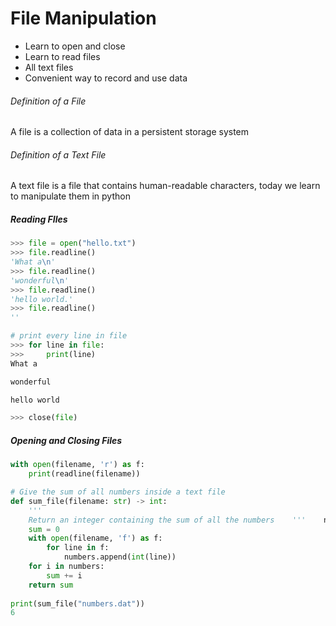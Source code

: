 # File Manipulation
- Learn to open and close
- Learn to read files
- All text files
- Convenient way to record and use data
###### Definition of a File
A file is a collection of data in a persistent storage system
###### Definition of a Text File
A text file is a file that contains human-readable characters, today we learn to manipulate them in python

##### Reading FIles
```python
>>> file = open("hello.txt")
>>> file.readline()
'What a\n'
>>> file.readline()
'wonderful\n'
>>> file.readline()
'hello world.'
>>> file.readline()
''

# print every line in file
>>> for line in file:
>>> 	print(line)
What a

wonderful

hello world

>>> close(file)
```

##### Opening and Closing Files
```python
with open(filename, 'r') as f:
	print(readline(filename))

# Give the sum of all numbers inside a text file
def sum_file(filename: str) -> int:  
    '''  
    Return an integer containing the sum of all the numbers    '''    numbers = []  
    sum = 0  
    with open(filename, 'f') as f:  
        for line in f:  
            numbers.append(int(line))  
    for i in numbers:  
        sum += i  
    return sum  
  
print(sum_file("numbers.dat"))
6
```